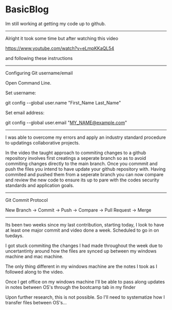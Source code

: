 # BasicBlog

Im still working at getting my code up to github.

*****************************************************************************************************

Alright it took some time but after watching this video

https://www.youtube.com/watch?v=eLmpKKaQL54

and following these instructions

*****************************************************************************************************

Configuring Git username/email

Open Command Line.

Set username:

git config --global user.name "First_Name Last_Name"

Set email address:

git config --global user.email "MY_NAME@example.com"

**************************************************************************************************

I was able to overcome my errors and apply an industry standard procedure to updatings
collaborative projects.

In the video the taught approach to commiting changes to a github repository involves first creatings
a seperate branch so as to avoid commiting changes directly to the main branch. Once you commmit and push the files you intend to have update your github repository with. Having commited and pushed them from a seperate branch you can now compare and review the new code to ensure its up to pare with the codes security standards and application goals.

***************************************************************************************************

Git Commit Protocol

New Branch -> Commit -> Push -> Compare -> Pull Request -> Merge


***************************************************************************************************

Its been two weeks since my last contribution, starting today, I look to have at least one major commit and video done a week. Scheduled to go in on tuedays.

I got stuck commiting the changes I had made throughout the week due to uncertantinty around how the files are synced up between my windows machine and mac machine.

The only thing different in my windows machine are the notes I took as I followed along to the video.

Once I get office on my windows machine I'll be able to pass along updates in notes between OS's through the bootcamp tab in my finder

Upon further research, this is not possible. So I'll need to systematize how I transfer files between OS's...
